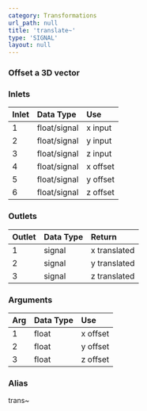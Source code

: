 ```yaml
---
category: Transformations
url_path: null
title: 'translate~'
type: 'SIGNAL'
layout: null
---
```


### Offset a 3D vector

### Inlets

| Inlet | Data Type    | Use      |
|:------|:-------------|:---------|
| 1     | float/signal | x input  |
| 2     | float/signal | y input  |
| 3     | float/signal | z input  |
| 4     | float/signal | x offset |
| 5     | float/signal | y offset |
| 6     | float/signal | z offset |

### Outlets

| Outlet | Data Type | Return       |
|:-------|:----------|:-------------|
| 1      | signal    | x translated |
| 2      | signal    | y translated |
| 3      | signal    | z translated |

### Arguments

| Arg | Data Type | Use      |
|:----|:----------|:---------|
| 1   | float     | x offset |
| 2   | float     | y offset |
| 3   | float     | z offset |

### Alias 

trans~
